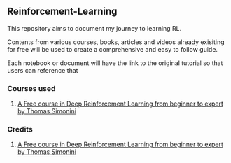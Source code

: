 ## Reinforcement-Learning

This repository aims to document my journey to learning RL.

Contents from various courses, books, articles and videos already exisiting for free will be used to create a comprehensive and easy to follow guide.

Each notebook or document will have the link to the original tutorial so that users can reference that

### Courses used

1. [A Free course in Deep Reinforcement Learning from beginner to expert by Thomas Simonini](https://simoninithomas.github.io/Deep_reinforcement_learning_Course/)

### Credits

1. [A Free course in Deep Reinforcement Learning from beginner to expert by Thomas Simonini](https://simoninithomas.github.io/Deep_reinforcement_learning_Course/)
